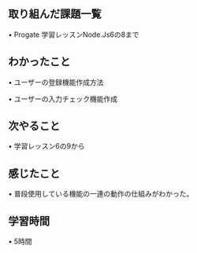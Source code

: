 ## 取り組んだ課題一覧
• Progate 学習レッスンNode.Js6の8まで

## わかったこと
• ユーザーの登録機能作成方法

• ユーザーの入力チェック機能作成

## 次やること
• 学習レッスン6の9から

## 感じたこと
• 普段使用している機能の一連の動作の仕組みがわかった。

## 学習時間
• 5時間